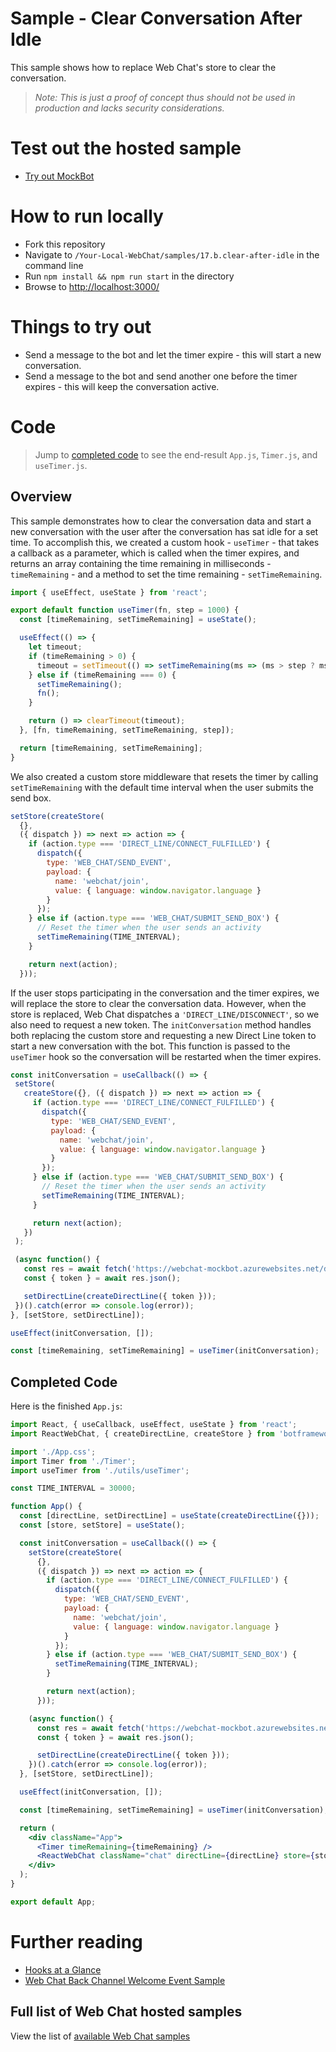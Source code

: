 # Sample - Clear Conversation After Idle

This sample shows how to replace Web Chat's store to clear the conversation.

> _Note: This is just a proof of concept thus should not be used in production
> and lacks security considerations._

# Test out the hosted sample

-  [Try out MockBot](https://microsoft.github.io/BotFramework-WebChat/17.b.clear-after-idle)

# How to run locally

-  Fork this repository
-  Navigate to `/Your-Local-WebChat/samples/17.b.clear-after-idle` in the command line
-  Run `npm install && npm run start` in the directory
-  Browse to [http://localhost:3000/](http://localhost:3000/)

# Things to try out

-  Send a message to the bot and let the timer expire - this will start a new conversation.
-  Send a message to the bot and send another one before the timer expires - this will keep the conversation active.

# Code

> Jump to [completed code](#completed-code) to see the end-result `App.js`, `Timer.js`, and `useTimer.js`.

## Overview


This sample demonstrates how to clear the conversation data and start a new conversation with the user after the conversation has sat idle for a set time. To accomplish this, we created a custom hook - `useTimer` - that takes a callback as a parameter, which is called when the timer expires, and returns an array containing the time remaining in milliseconds - `timeRemaining` - and a method to set the time remaining - `setTimeRemaining`. 

```javascript
import { useEffect, useState } from 'react';

export default function useTimer(fn, step = 1000) {
  const [timeRemaining, setTimeRemaining] = useState();

  useEffect(() => {
    let timeout;
    if (timeRemaining > 0) {
      timeout = setTimeout(() => setTimeRemaining(ms => (ms > step ? ms - step : 0)), step);
    } else if (timeRemaining === 0) {
      setTimeRemaining();
      fn();
    }

    return () => clearTimeout(timeout);
  }, [fn, timeRemaining, setTimeRemaining, step]);

  return [timeRemaining, setTimeRemaining];
}

```

We also created a custom store middleware that resets the timer by calling `setTimeRemaining` with the default time interval when the user submits the send box.

```javascript
setStore(createStore(
  {},
  ({ dispatch }) => next => action => {
    if (action.type === 'DIRECT_LINE/CONNECT_FULFILLED') {
      dispatch({
        type: 'WEB_CHAT/SEND_EVENT',
        payload: {
          name: 'webchat/join',
          value: { language: window.navigator.language }
        }
      });
    } else if (action.type === 'WEB_CHAT/SUBMIT_SEND_BOX') {
      // Reset the timer when the user sends an activity
      setTimeRemaining(TIME_INTERVAL);
    }

    return next(action);
  }));
```

 If the user stops participating in the conversation and the timer expires, we will replace the store to clear the conversation data. However, when the store is replaced, Web Chat dispatches a `'DIRECT_LINE/DISCONNECT'`, so we also need to request a new token. The `initConversation` method handles both replacing the custom store and requesting a new Direct Line token to start a new conversation with the bot. This function is passed to the `useTimer` hook so the conversation will be restarted when the timer expires. 

 ```javascript
 const initConversation = useCallback(() => {
  setStore(
    createStore({}, ({ dispatch }) => next => action => {
      if (action.type === 'DIRECT_LINE/CONNECT_FULFILLED') {
        dispatch({
          type: 'WEB_CHAT/SEND_EVENT',
          payload: {
            name: 'webchat/join',
            value: { language: window.navigator.language }
          }
        });
      } else if (action.type === 'WEB_CHAT/SUBMIT_SEND_BOX') {
        // Reset the timer when the user sends an activity
        setTimeRemaining(TIME_INTERVAL);
      }

      return next(action);
    })
  );

  (async function() {
    const res = await fetch('https://webchat-mockbot.azurewebsites.net/directline/token', { method: 'POST' });
    const { token } = await res.json();

    setDirectLine(createDirectLine({ token }));
  })().catch(error => console.log(error));
}, [setStore, setDirectLine]);

useEffect(initConversation, []);

const [timeRemaining, setTimeRemaining] = useTimer(initConversation);
 ```

## Completed Code

Here is the finished `App.js`:

```jsx
import React, { useCallback, useEffect, useState } from 'react';
import ReactWebChat, { createDirectLine, createStore } from 'botframework-webchat';

import './App.css';
import Timer from './Timer';
import useTimer from './utils/useTimer';

const TIME_INTERVAL = 30000;

function App() {
  const [directLine, setDirectLine] = useState(createDirectLine({}));
  const [store, setStore] = useState();

  const initConversation = useCallback(() => {
    setStore(createStore(
      {},
      ({ dispatch }) => next => action => {
        if (action.type === 'DIRECT_LINE/CONNECT_FULFILLED') {
          dispatch({
            type: 'WEB_CHAT/SEND_EVENT',
            payload: {
              name: 'webchat/join',
              value: { language: window.navigator.language }
            }
          });
        } else if (action.type === 'WEB_CHAT/SUBMIT_SEND_BOX') {
          setTimeRemaining(TIME_INTERVAL);
        }

        return next(action);
      }));

    (async function() {
      const res = await fetch('https://webchat-mockbot.azurewebsites.net/directline/token', { method: 'POST' });
      const { token } = await res.json();

      setDirectLine(createDirectLine({ token }));
    })().catch(error => console.log(error));
  }, [setStore, setDirectLine]);

  useEffect(initConversation, []);

  const [timeRemaining, setTimeRemaining] = useTimer(initConversation);

  return (
    <div className="App">
      <Timer timeRemaining={timeRemaining} />
      <ReactWebChat className="chat" directLine={directLine} store={store} />
    </div>
  );
}

export default App;
```

# Further reading

-  [Hooks at a Glance](https://reactjs.org/docs/hooks-overview.html)
-  [Web Chat Back Channel Welcome Event Sample](https://github.com/microsoft/BotFramework-WebChat/tree/master/samples/15.d.backchannel-send-welcome-event)
## Full list of Web Chat hosted samples

View the list of [available Web Chat samples](https://github.com/microsoft/BotFramework-WebChat/tree/master/samples)
